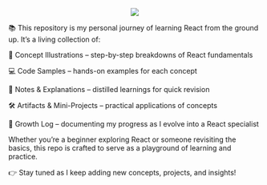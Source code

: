 <p align="center">
  <img src="https://img.shields.io/badge/React-From%20Scratch-blue?logo=react&logoColor=white&style=for-the-badge" />
</p>

📚 This repository is my personal journey of learning React from the ground up. It’s a living collection of:

🧩 Concept Illustrations – step-by-step breakdowns of React fundamentals

💻 Code Samples – hands-on examples for each concept

📒 Notes & Explanations – distilled learnings for quick revision

🛠️ Artifacts & Mini-Projects – practical applications of concepts

🌱 Growth Log – documenting my progress as I evolve into a React specialist

Whether you’re a beginner exploring React or someone revisiting the basics, this repo is crafted to serve as a playground of learning and practice.

👉 Stay tuned as I keep adding new concepts, projects, and insights!
